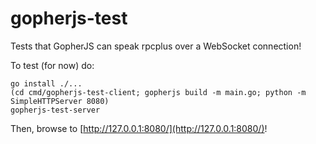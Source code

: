gopherjs-test
=============

Tests that GopherJS can speak rpcplus over a WebSocket connection!

To test (for now) do:

    go install ./...
    (cd cmd/gopherjs-test-client; gopherjs build -m main.go; python -m SimpleHTTPServer 8080)
    gopherjs-test-server

Then, browse to [http://127.0.0.1:8080/](http://127.0.0.1:8080/)!